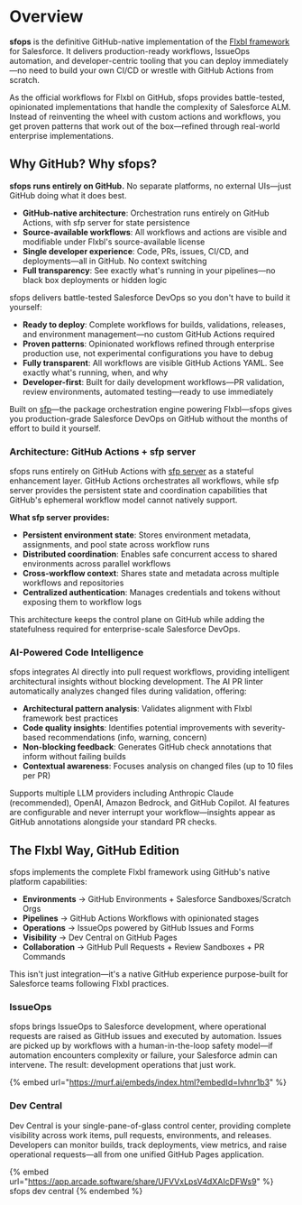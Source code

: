 # Overview

**sfops** is the definitive GitHub-native implementation of the [Flxbl framework](https://flxbl.io) for Salesforce. It delivers production-ready workflows, IssueOps automation, and developer-centric tooling that you can deploy immediately—no need to build your own CI/CD or wrestle with GitHub Actions from scratch.

As the official workflows for Flxbl on GitHub, sfops provides battle-tested, opinionated implementations that handle the complexity of Salesforce ALM. Instead of reinventing the wheel with custom actions and workflows, you get proven patterns that work out of the box—refined through real-world enterprise implementations.

## Why GitHub? Why sfops?

**sfops runs entirely on GitHub.** No separate platforms, no external UIs—just GitHub doing what it does best.

- **GitHub-native architecture**: Orchestration runs entirely on GitHub Actions, with sfp server for state persistence
- **Source-available workflows**: All workflows and actions are visible and modifiable under Flxbl's source-available license
- **Single developer experience**: Code, PRs, issues, CI/CD, and deployments—all in GitHub. No context switching
- **Full transparency**: See exactly what's running in your pipelines—no black box deployments or hidden logic

sfops delivers battle-tested Salesforce DevOps so you don't have to build it yourself:

- **Ready to deploy**: Complete workflows for builds, validations, releases, and environment management—no custom GitHub Actions required
- **Proven patterns**: Opinionated workflows refined through enterprise production use, not experimental configurations you have to debug
- **Fully transparent**: All workflows are visible GitHub Actions YAML. See exactly what's running, when, and why
- **Developer-first**: Built for daily development workflows—PR validation, review environments, automated testing—ready to use immediately

Built on [sfp](https://docs.flxbl.io/sfp)—the package orchestration engine powering Flxbl—sfops gives you production-grade Salesforce DevOps on GitHub without the months of effort to build it yourself.

### Architecture: GitHub Actions + sfp server

sfops runs entirely on GitHub Actions with [sfp server](https://docs.flxbl.io/sfp-server) as a stateful enhancement layer. GitHub Actions orchestrates all workflows, while sfp server provides the persistent state and coordination capabilities that GitHub's ephemeral workflow model cannot natively support.

**What sfp server provides:**
- **Persistent environment state**: Stores environment metadata, assignments, and pool state across workflow runs
- **Distributed coordination**: Enables safe concurrent access to shared environments across parallel workflows
- **Cross-workflow context**: Shares state and metadata across multiple workflows and repositories
- **Centralized authentication**: Manages credentials and tokens without exposing them to workflow logs

This architecture keeps the control plane on GitHub while adding the statefulness required for enterprise-scale Salesforce DevOps.

### AI-Powered Code Intelligence

sfops integrates AI directly into pull request workflows, providing intelligent architectural insights without blocking development. The AI PR linter automatically analyzes changed files during validation, offering:

- **Architectural pattern analysis**: Validates alignment with Flxbl framework best practices
- **Code quality insights**: Identifies potential improvements with severity-based recommendations (info, warning, concern)
- **Non-blocking feedback**: Generates GitHub check annotations that inform without failing builds
- **Contextual awareness**: Focuses analysis on changed files (up to 10 files per PR)

Supports multiple LLM providers including Anthropic Claude (recommended), OpenAI, Amazon Bedrock, and GitHub Copilot. AI features are configurable and never interrupt your workflow—insights appear as GitHub annotations alongside your standard PR checks.

## The Flxbl Way, GitHub Edition

sfops implements the complete Flxbl framework using GitHub's native platform capabilities:

- **Environments** → GitHub Environments + Salesforce Sandboxes/Scratch Orgs
- **Pipelines** → GitHub Actions Workflows with opinionated stages
- **Operations** → IssueOps powered by GitHub Issues and Forms
- **Visibility** → Dev Central on GitHub Pages
- **Collaboration** → GitHub Pull Requests + Review Sandboxes + PR Commands

This isn't just integration—it's a native GitHub experience purpose-built for Salesforce teams following Flxbl practices.

### IssueOps

sfops brings IssueOps to Salesforce development, where operational requests are raised as GitHub issues and executed by automation. Issues are picked up by workflows with a human-in-the-loop safety model—if automation encounters complexity or failure, your Salesforce admin can intervene. The result: development operations that just work.

{% embed url="https://murf.ai/embeds/index.html?embedId=lvhnr1b3" %}

### Dev Central

Dev Central is your single-pane-of-glass control center, providing complete visibility across work items, pull requests, environments, and releases. Developers can monitor builds, track deployments, view metrics, and raise operational requests—all from one unified GitHub Pages application.

{% embed url="https://app.arcade.software/share/UFVVxLpsV4dXAIcDFWs9" %}
sfops dev central
{% endembed %}
